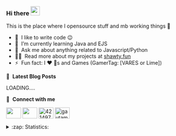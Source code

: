 ### Hi there <img src="https://media.giphy.com/media/hvRJCLFzcasrR4ia7z/giphy.gif" width="25px"></a>
This is the place where I opensource stuff and mb working things :rofl:

- 🔭 &nbsp;I like to write code :wink:
- 🌱 &nbsp;I’m currently learning Java and EJS
- 💬 &nbsp;Ask me about anything related to Javascript/Python 
- 👨‍💻 &nbsp;Read more about my projects at [shawty.fun](shawty.fun)
- ⚡ &nbsp;Fun fact: I :heart: :dog:s and Games (GamerTag: [VARES or Lime])

📕 &nbsp;**Latest Blog Posts**
<!-- BLOG-POST-LIST:START -->
LOADING....
<!-- BLOG-POST-LIST:END -->

🔗 &nbsp;**Connect with me**
<p align="left">
<a href="https://vk.com/4svnaym" target="blank"><img align="center" src="https://gazovik.info/wp-content/uploads/2018/03/вк-иконка.png" height="30" width="40" /></a>
<a href="https://twitter.com/ya_vares" target="blank"><img align="center" src="https://raw.githubusercontent.com/rahuldkjain/github-profile-readme-generator/master/src/images/icons/Social/twitter.svg"  height="30" width="40" /></a>
<a href="https://t.me/im_vares" target="blank"><img align="center" src="https://cdn-icons-png.flaticon.com/512/906/906377.png" alt="4214976" height="30" width="40" /></a>
<a href="https://instagram.com/tot.nekit" target="blank"><img align="center" src="https://raw.githubusercontent.com/rahuldkjain/github-profile-readme-generator/master/src/images/icons/Social/instagram.svg" alt="gautamkrishnar" height="30" width="40" /></a>

<details>
  <summary>:zap: Statistics:</summary>
   <img align="left" alt="codeSTACKr's GitHub Stats" src="https://github-readme-stats.vercel.app/api/top-langs/?username=Im-Vares&langs_count=8&layout=compact&theme=radical" />
    
  <br />
    <img align="left" alt="codeSTACKr's GitHub Stats" src="https://github-readme-stats.vercel.app/api?username=Im-Vares&show_icons=true&theme=radical" />
</details>

